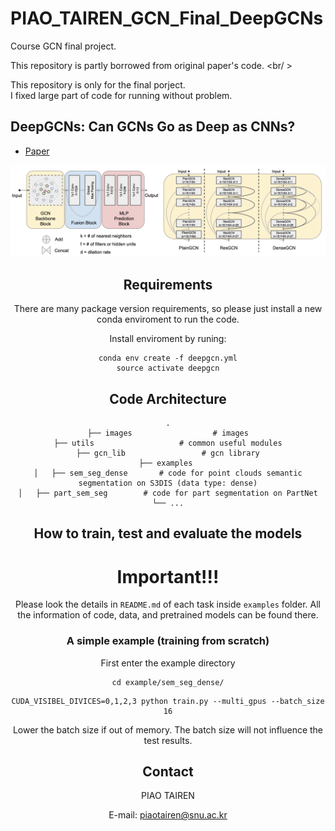# PIAO_TAIREN_GCN_Final_DeepGCNs
Course GCN final project.

This repository is partly borrowed from original paper's code. <br/ >

This repository is only for the final porject. <br/>
I fixed large part of code for running without problem.

## DeepGCNs: Can GCNs Go as Deep as CNNs?
* [Paper](https://arxiv.org/pdf/1904.03751.pdf)

<div style="text-align:center"><img src='./images/pipeline.png' width=800>


## Requirements
There are many package version requirements, so please just install a new conda enviroment to run the code.

Install enviroment by runing:
```
conda env create -f deepgcn.yml
source activate deepgcn
```

## Code Architecture
    .
    ├── images                  # images
    ├── utils                   # common useful modules
    ├── gcn_lib                 # gcn library
    ├── examples 
    │   ├── sem_seg_dense       # code for point clouds semantic segmentation on S3DIS (data type: dense)
    │   ├── part_sem_seg        # code for part segmentation on PartNet
    └── ...

## How to train, test and evaluate the models

# Important!!!
Please look the details in `README.md` of each task inside `examples` folder.
All the information of code, data, and pretrained models can be found there.

### A simple example (training from scratch)
First enter the example directory
```
cd example/sem_seg_dense/
```

```
CUDA_VISIBEL_DIVICES=0,1,2,3 python train.py --multi_gpus --batch_size 16
```
Lower the batch size if out of memory. The batch size will not influence the test results.


## Contact
PIAO TAIREN 

E-mail: piaotairen@snu.ac.kr
